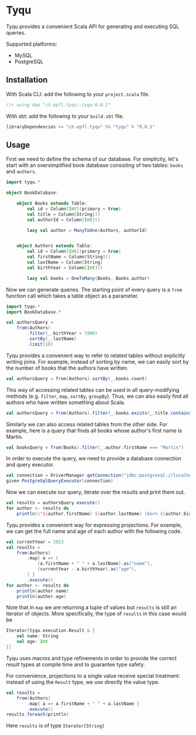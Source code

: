 Tyqu
====
Tyqu provides a convenient Scala API for generating and executing SQL queries.

Supported platforms:
* MySQL
* PostgreSQL

Installation
------------
With Scala CLI: add the following to your `project.scala` file.
```scala
//> using dep "ch.epfl.tyqu::tyqu:0.0.1"
```

With sbt: add the following to your `build.sbt` file.
```scala
libraryDependencies += "ch.epfl.tyqu" %% "tyqu" % "0.0.1"
```

Usage
-----
First we need to define the schema of our database. For simplicity, let's start with an oversimplified book database consisting of two tables: `books` and `authors`.

```scala
import tyqu.*

object BookDatabase:

    object Books extends Table:
        val id = Column[Int](primary = true)
        val title = Column[String]()
        val authorId = Column[Int]()

        lazy val author = ManyToOne(Authors, authorId)


    object Authors extends Table:
        val id = Column[Int](primary = true)
        val firstName = Column[String]()
        val lastName = Column[String]
        val birthYear = Column[Int]()

        lazy val books = OneToMany(Books, Books.author)
```

Now we can generate queries. The starting point of every query is a `from` function call which takes a table object as a parameter.
```scala
import tyqu.*
import BookDatabase.*

val authorsQuery = 
    from(Authors)
        .filter(_.birthYear > 1980)
        .sortBy(_.lastName)
        .limit(10)
```

Tyqu provides a convenient way to refer to related tables without explicitly writing joins. For example, instead of sorting by name, we can easily sort by the number of books that the authors have written.
```scala
val authorsQuery = from(Authors).sortBy(_.books.count)
```

This way of accessing related tables can be used in all query-modifying methods (e.g. `filter`, `map`, `sortBy`, `groupBy`). Thus, we can also easily find all authors who have written something about Scala.
```scala
val authorsQuery = from(Authors).filter(_.books.exists(_.title.contains("Scala")))
```

Similarly we can also access related tables from the other side. For example, here is a query that finds all books whose author's first name is Martin.
```scala
val booksQuery = from(Books).filter(_.author.firstName === "Martin")
```

In order to execute the query, we need to provide a database connection and query executor.
```scala
val connection = DriverManager.getConnection("jdbc:postgresql://localhost:5432/booksdb?user=postgres&password=1234&ssl=false")
given PostgreSqlQueryExecutor(connection)
```

Now we can execute our query, iterate over the results and print them out.
```scala
val results = authorsQuery.execute()
for author <- results do
    println(s"${author.firstName} ${author.lastName} (born ${author.birthYear})")
```

Tyqu provides a convenient way for expressing projections. For example, we can get the full name and age of each author with the following code.
```scala
val currentYear = 2023
val results =
    from(Authors)
        .map{ a => (
            (a.firstName + " " + a.lastName).as("name"),
            (currentYear - a.birthYear).as("age"),
        ) }
        .execute()
for author <- results do
    println(author.name)
    println(author.age)
```

Note that in `map` we are returning a tuple of values but `results` is still an iterator of objects. More specifically, the type of `results` in this case would be
```scala
Iterator[tyqu.execution.Result & {
    val name: String
    val age: Int
}]
```

Tyqu uses macros and type refinements in order to provide the correct result types at compile time and to guarantee type safety.

For convenience, projections to a single value receive special treatment: instead of using the `Result` type, we use directly the value type.
```scala
val results =
    from(Authors)
        .map{ a => a.firstName + " " + a.lastName }
        .execute()
results.foreach(println)
```
Here `results` is of type `Iterator[String]`

